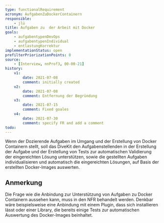 ```yaml
---
type: functionalRequirement
acronym: AufgabenZuDockerContainern
responsible: 
    - jlü
title: Aufgaben zu  der Arbeit mit Docker 
goals: 
    - aufgabentypenDevOps
    - aufgabentypenIndividual
    - entlastungKorrektur
implementationStatus: open
prefilterPriorizationPoints: 0
source:
    - [Interview, nnProf3, 00-00-21]
history:
    v1:
        date: 2021-07-08
        comment: initially created
    v2:
        date: 2021-07-08
        comment: Entfernung der Begründung
    v3:
        date: 2021-07-15
        comment: Fixed goales
    v4:
        date: 2021-07-30
        comment: specify FR and add a comment
todo:
---
```


Wenn der Dozierende Aufgaben im Umgang und der Erstellung von Docker Containern stellt, soll das DiveKit den Aufgabenstellenden in 
der Erstellung der Aufgabe und der Erstellung von Tests zur automatischen Validierung der eingereichten Lösung unterstützen, sowie 
die gestellten Aufgaben individualisieren und automatisch die eingereichten Lösungen, auf Basis der erstellten Docker-Images auswerten.


## Anmerkung
Die Frage wie die Anbindung zur Unterstützung von Aufgaben zu Docker Containern aussehen kann, muss in den NFR behandelt werden. Denkbar wäre beispielsweise
eine Anbindung mit einem Plugin, dass sich installieren lässt oder einer Library, die bereits einige Tests zur automatischen Auswertung 
des Docker-Images beinhaltet.


